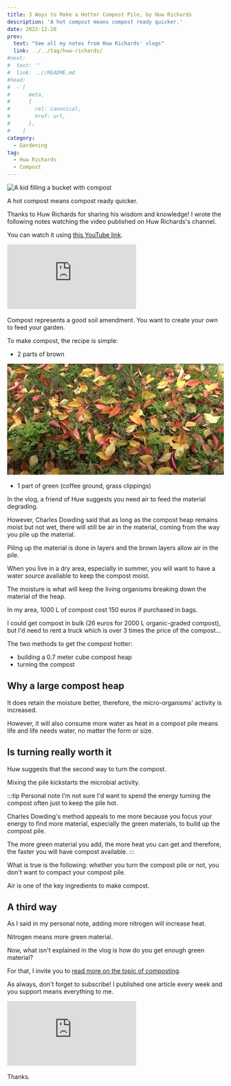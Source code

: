 ```yaml
---
title: 3 Ways to Make a Hotter Compost Pile, by Huw Richards
description: 'A hot compost means compost ready quicker.'
date: 2022-12-28
prev:
  text: "See all my notes from Huw Richards' vlogs"
  link: ../../tag/huw-richards/
#next:
#  text: ''
#  link: ..//README.md
#head:
#  - [
#      meta,
#      {
#        rel: canonical,
#        href: url,
#      },
#    ]
category:
  - Gardening
tag:
  - Huw Richards
  - Compost
---
```


![A kid filling a bucket with compost](/images/2022-12-28-a-kid-filling-a-bucket-with-compost.jpg 'Credits: Photo by Markus Spiske on Unsplash')

A hot compost means compost ready quicker.

Thanks to Huw Richards for sharing his wisdom and knowledge!
I wrote the following notes watching the video published on Huw Richards's channel.

<!-- more -->

You can watch it using [this YouTube link](https://www.youtube.com/watch?v=9HkfLBgS7mY).

<!-- markdownlint-disable MD033 -->
<p class="newsletter-wrapper"><iframe class="newsletter-embed" src="https://iamjeremie.substack.com/embed" frameborder="0" scrolling="no"></iframe></p>

Compost represents a good soil amendment. You want to create your own to feed your garden.

To make compost, the recipe is simple:

- 2 parts of brown

![Dead leaves](./images/dead-leaves.jpg "Dead leaves fall in the brown material category. Credits: image taken from Huw Richard's vlog")

- 1 part of green (coffee ground, grass clippings)

In the vlog, a friend of Huw suggests you need air to feed the material degrading.

However, Charles Dowding said that as long as the compost heap remains moist but not wet, there will still be air in the material, coming from the way you pile up the material.

Piling up the material is done in layers and the brown layers allow air in the pile.

When you live in a dry area, especially in summer, you will want to have a water source available to keep the compost moist.

The moisture is what will keep the living organisms breaking down the material of the heap.

In my area, 1000 L of compost cost 150 euros if purchased in bags.

I could get compost in bulk (26 euros for 2000 L organic-graded compost), but I'd need to rent a truck which is over 3 times the price of the compost…

The two methods to get the compost hotter:

- building a 0.7 meter cube compost heap
- turning the compost

## Why a large compost heap

It does retain the moisture better, therefore, the micro-organisms' activity is increased.

However, it will also consume more water as heat in a compost pile means life and life needs water, no matter the form or size.

## Is turning really worth it

Huw suggests that the second way to turn the compost.

Mixing the pile kickstarts the microbial activity.

:::tip Personal note
I’m not sure I'd want to spend the energy turning the compost often just to keep the pile hot.

Charles Dowding's method appeals to me more because you focus your energy to find more material, especially the green materials, to build up the compost pile.

The more green material you add, the more heat you can get and therefore, the faster you will have compost available.
:::

What is true is the following: whether you turn the compost pile or not, you don't want to compact your compost pile.

Air is one of the key ingredients to make compost.

## A third way

As I said in my personal note, adding more nitrogen will increase heat.

Nitrogen means more green material.

Now, what isn't explained in the vlog is how do you get enough green material?

For that, I invite you to [read more on the topic of composting](../../tag/compost/).

As always, don't forget to subscribe! I published one article every week and you support means everything to me.

<!-- markdownlint-disable MD033 -->
<p class="newsletter-wrapper"><iframe class="newsletter-embed" src="https://iamjeremie.substack.com/embed" frameborder="0" scrolling="no"></iframe></p>

Thanks.
